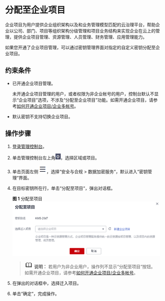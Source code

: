 # 分配至企业项目<a name="dew_01_7776"></a>

企业项目为用户提供企业组织架构以及和业务管理模型匹配的云治理平台，帮助企业以公司、部门、项目等组织架构分级管理和项目业务结构来实现企业在云上的管理，提供企业项目管理、资源管理、人员管理、财务管理、应用管理能力。

如果您开通了企业项目管理，可以通过密钥管理界面对指定的自定义密钥分配至企业项目。

## 约束条件<a name="section1252732911316"></a>

-   已开通企业项目管理。

    未开通企业项目管理的用户，或者权限为非企业帐号的用户，控制台默认不显示“企业项目”选项，不涉及“分配至企业项目”功能。如需开通企业项目，请参考[如何开通企业项目/企业多帐号](https://support.huaweicloud.com/usermanual-em/em_am_0008.html)。

-   默认密钥不支持切换企业项目。

## 操作步骤<a name="section12780185575716"></a>

1.  [登录管理控制台](https://console.huaweicloud.com)。
2.  单击管理控制台左上角![](figures/icon_region.png)，选择区域或项目。
3.  单击页面左侧![](figures/icon-servicelist.png)，选择“安全与合规  \>  数据加密服务“，默认进入“密钥管理“界面。
4.  在目标密钥所在行，单击“分配至项目“，弹出对话框。

    **图 1**  分配至项目<a name="fig21924288145410"></a>  
    ![](figures/分配至项目.png "分配至项目")

    >![](public_sys-resources/icon-note.gif) **说明：** 
    >若用户为非企业用户，操作列不显示“分配至项目“按钮。
    >如需开通企业项目，请参考[如何开通企业项目/企业多帐号](https://support.huaweicloud.com/usermanual-em/em_am_0008.html)。

5.  在弹出的对话框中，选择迁入项目。
6.  单击“确定“，完成操作。

